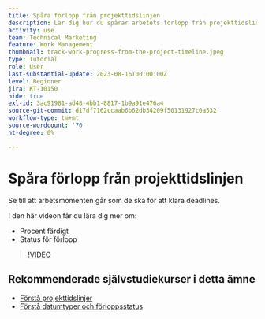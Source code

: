 ```yaml
---
title: Spåra förlopp från projekttidslinjen
description: Lär dig hur du spårar arbetets förlopp från projekttidslinjen i  [!DNL &#x200B; Workfront] med procent färdigt, status, tilldelningar eller begränsningar.
activity: use
team: Technical Marketing
feature: Work Management
thumbnail: track-work-progress-from-the-project-timeline.jpeg
type: Tutorial
role: User
last-substantial-update: 2023-08-16T00:00:00Z
level: Beginner
jira: KT-10150
hide: true
exl-id: 3ac91981-ad48-4bb1-8817-1b9a91e476a4
source-git-commit: d17df7162ccaab6b62db34209f50131927c0a532
workflow-type: tm+mt
source-wordcount: '70'
ht-degree: 0%

---
```


# Spåra förlopp från projekttidslinjen

Se till att arbetsmomenten går som de ska för att klara deadlines.

I den här videon får du lära dig mer om:

* Procent färdigt
* Status för förlopp

>[!VIDEO](https://video.tv.adobe.com/v/3438212/?quality=12&learn=on&enablevpops&captions=swe)


## Rekommenderade självstudiekurser i detta ämne

* [Förstå projekttidslinjer](/help/manage-work/project-timelines/understand-project-timelines.md)
* [Förstå datumtyper och förloppsstatus](/help/manage-work/project-timelines/understand-task-dates-and-progress-status.md)

